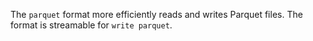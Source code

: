 The `parquet` format more efficiently reads and writes Parquet files. The format is streamable for `write parquet`.